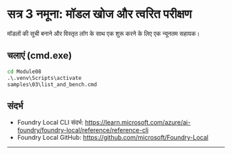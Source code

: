 <!--
CO_OP_TRANSLATOR_METADATA:
{
  "original_hash": "ed8edea2fc43898c2537130fb3ae6878",
  "translation_date": "2025-09-22T13:41:28+00:00",
  "source_file": "Module08/samples/03/README.md",
  "language_code": "hi"
}
-->
# सत्र 3 नमूना: मॉडल खोज और त्वरित परीक्षण

मॉडलों की सूची बनाने और विस्तृत लॉग के साथ एक शुरू करने के लिए एक न्यूनतम सहायक।

## चलाएं (cmd.exe)
```cmd
cd Module08
.\.venv\Scripts\activate
samples\03\list_and_bench.cmd
```

## संदर्भ
- Foundry Local CLI संदर्भ: https://learn.microsoft.com/azure/ai-foundry/foundry-local/reference/reference-cli
- Foundry Local GitHub: https://github.com/microsoft/Foundry-Local

---

